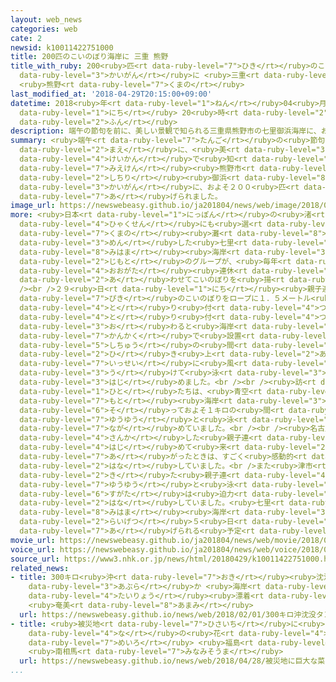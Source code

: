 ```yaml
---
layout: web_news
categories: web
cate: 2
newsid: k10011422751000
title: 200匹のこいのぼり海岸に 三重 熊野
title_with_ruby: 200<ruby>匹<rt data-ruby-level="7">ひき</rt></ruby>のこいのぼり<ruby>海岸<rt
  data-ruby-level="3">かいがん</rt></ruby>に <ruby>三重<rt data-ruby-level="7">みえ</rt></ruby>
  <ruby>熊野<rt data-ruby-level="7">くまの</rt></ruby>
last_modified_at: '2018-04-29T20:15:00+09:00'
datetime: 2018<ruby>年<rt data-ruby-level="1">ねん</rt></ruby>04<ruby>月<rt data-ruby-level="1">がつ</rt></ruby>29<ruby>日<rt
  data-ruby-level="1">にち</rt></ruby> 20<ruby>時<rt data-ruby-level="2">じ</rt></ruby>15<ruby>分<rt
  data-ruby-level="2">ふん</rt></ruby>
description: 端午の節句を前に、美しい景観で知られる三重県熊野市の七里御浜海岸に、およそ２００匹のこいのぼりが揚げられました。
summary: <ruby>端午<rt data-ruby-level="7">たんご</rt></ruby>の<ruby>節句<rt data-ruby-level="7">せっく</rt></ruby>を<ruby>前<rt
  data-ruby-level="2">まえ</rt></ruby>に、<ruby>美<rt data-ruby-level="3">うつく</rt></ruby>しい<ruby>景観<rt
  data-ruby-level="4">けいかん</rt></ruby>で<ruby>知<rt data-ruby-level="2">し</rt></ruby>られる<ruby>三重県<rt
  data-ruby-level="7">みえけん</rt></ruby><ruby>熊野市<rt data-ruby-level="7">くまのし</rt></ruby>の<ruby>七里<rt
  data-ruby-level="2">しちり</rt></ruby><ruby>御浜<rt data-ruby-level="8">みはま</rt></ruby><ruby>海岸<rt
  data-ruby-level="3">かいがん</rt></ruby>に、およそ２００<ruby>匹<rt data-ruby-level="7">ぴき</rt></ruby>のこいのぼりが<ruby>揚<rt
  data-ruby-level="7">あ</rt></ruby>げられました。
image_url: https://newswebeasy.github.io/ja201804/news/web/image/2018/04/29/K10011422751_1804292009_1804292015_01_02.jpg
more: <ruby>日本<rt data-ruby-level="1">にっぽん</rt></ruby>の<ruby>渚<rt data-ruby-level="8">なぎさ</rt></ruby><ruby>百選<rt
  data-ruby-level="4">ひゃくせん</rt></ruby>にも<ruby>選<rt data-ruby-level="4">えら</rt></ruby>ばれている<ruby>熊野<rt
  data-ruby-level="7">くまの</rt></ruby><ruby>灘<rt data-ruby-level="8">なだ</rt></ruby>に<ruby>面<rt
  data-ruby-level="3">めん</rt></ruby>した<ruby>七里<rt data-ruby-level="2">ななさと</rt></ruby><ruby>御浜<rt
  data-ruby-level="8">みはま</rt></ruby><ruby>海岸<rt data-ruby-level="3">かいがん</rt></ruby>では、<ruby>地元<rt
  data-ruby-level="2">じもと</rt></ruby>のグループが、<ruby>毎年<rt data-ruby-level="2">まいとし</rt></ruby><ruby>大型<rt
  data-ruby-level="4">おおがた</rt></ruby><ruby>連休<rt data-ruby-level="4">れんきゅう</rt></ruby>に<ruby>合<rt
  data-ruby-level="2">あ</rt></ruby>わせてこいのぼりを<ruby>揚<rt data-ruby-level="7">あ</rt></ruby>げています。<br
  /><br />２９<ruby>日<rt data-ruby-level="1">にち</rt></ruby><ruby>親子連<rt data-ruby-level="4">おやこづ</rt></ruby>れなどがおよそ２００<ruby>匹<rt
  data-ruby-level="7">ぴき</rt></ruby>のこいのぼりをロープに１．５メートル<ruby>間隔<rt data-ruby-level="7">かんかく</rt></ruby>で<ruby>取<rt
  data-ruby-level="4">と</rt></ruby>り<ruby>付<rt data-ruby-level="4">つ</rt></ruby>けました。<ruby>取<rt
  data-ruby-level="4">と</rt></ruby>り<ruby>付<rt data-ruby-level="4">つ</rt></ruby>けが<ruby>終<rt
  data-ruby-level="3">お</rt></ruby>わると<ruby>海岸<rt data-ruby-level="3">かいがん</rt></ruby>に２００メートル<ruby>間隔<rt
  data-ruby-level="7">かんかく</rt></ruby>で<ruby>設置<rt data-ruby-level="5">せっち</rt></ruby>された<ruby>支柱<rt
  data-ruby-level="5">しちゅう</rt></ruby>の<ruby>間<rt data-ruby-level="2">あいだ</rt></ruby>でロープが<ruby>引<rt
  data-ruby-level="2">ひ</rt></ruby>き<ruby>上<rt data-ruby-level="2">あ</rt></ruby>げられ、こいのぼりが<ruby>一斉<rt
  data-ruby-level="7">いっせい</rt></ruby>に<ruby>風<rt data-ruby-level="2">かぜ</rt></ruby>を<ruby>受<rt
  data-ruby-level="3">う</rt></ruby>けて<ruby>泳<rt data-ruby-level="3">およ</rt></ruby>ぎ<ruby>始<rt
  data-ruby-level="3">はじ</rt></ruby>めました。<br /><br /><ruby>訪<rt data-ruby-level="7">おとず</rt></ruby>れた<ruby>人<rt
  data-ruby-level="1">ひと</rt></ruby>たちは、<ruby>青空<rt data-ruby-level="1">あおぞら</rt></ruby>の<ruby>下<rt
  data-ruby-level="7">もと</rt></ruby><ruby>海岸<rt data-ruby-level="3">かいがん</rt></ruby>に<ruby>沿<rt
  data-ruby-level="6">そ</rt></ruby>っておよそ１キロの<ruby>間<rt data-ruby-level="2">あいだ</rt></ruby>を<ruby>悠々<rt
  data-ruby-level="7">ゆうゆう</rt></ruby>と<ruby>泳<rt data-ruby-level="3">およ</rt></ruby>ぐこいのぼりを<ruby>眺<rt
  data-ruby-level="7">なが</rt></ruby>めていました。<br /><br /><ruby>名古屋市<rt data-ruby-level="3">なごやし</rt></ruby>から<ruby>参加<rt
  data-ruby-level="4">さんか</rt></ruby>した<ruby>親子連<rt data-ruby-level="4">おやこづ</rt></ruby>れは、「<ruby>初<rt
  data-ruby-level="4">はじ</rt></ruby>めて<ruby>来<rt data-ruby-level="2">き</rt></ruby>ました。こいのぼりが<ruby>揚<rt
  data-ruby-level="7">あ</rt></ruby>がったときは、すごく<ruby>感動的<rt data-ruby-level="4">かんどうてき</rt></ruby>でした」と<ruby>話<rt
  data-ruby-level="2">はな</rt></ruby>していました。<br />また<ruby>津市<rt data-ruby-level="7">つし</rt></ruby>から<ruby>来<rt
  data-ruby-level="2">き</rt></ruby>た<ruby>親子連<rt data-ruby-level="4">おやこづ</rt></ruby>れは、「とてもきれいですね。<ruby>悠々<rt
  data-ruby-level="7">ゆうゆう</rt></ruby>と<ruby>泳<rt data-ruby-level="3">およ</rt></ruby>ぐ<ruby>姿<rt
  data-ruby-level="6">すがた</rt></ruby>は<ruby>迫力<rt data-ruby-level="7">はくりょく</rt></ruby>があります」と<ruby>話<rt
  data-ruby-level="2">はな</rt></ruby>していました。<ruby>七里<rt data-ruby-level="2">しちり</rt></ruby><ruby>御浜<rt
  data-ruby-level="8">みはま</rt></ruby><ruby>海岸<rt data-ruby-level="3">かいがん</rt></ruby>のこいのぼりは、<ruby>来月<rt
  data-ruby-level="2">らいげつ</rt></ruby>５<ruby>日<rt data-ruby-level="1">にち</rt></ruby>まで<ruby>揚<rt
  data-ruby-level="7">あ</rt></ruby>げられる<ruby>予定<rt data-ruby-level="3">よてい</rt></ruby>です。
movie_url: https://newswebeasy.github.io/ja201804/news/web/movie/2018/04/29/k10011422751_201804292027_201804292027.mp4
voice_url: https://newswebeasy.github.io/ja201804/news/web/voice/2018/04/29/k10011422751_201804292027_201804292027.mp3
source_url: https://www3.nhk.or.jp/news/html/20180429/k10011422751000.html
related_news:
- title: 300キロ<ruby>沖<rt data-ruby-level="7">おき</rt></ruby><ruby>沈没<rt data-ruby-level="7">ちんぼつ</rt></ruby>タンカーの<ruby>油<rt
    data-ruby-level="3">あぶら</rt></ruby>か <ruby>海岸<rt data-ruby-level="3">かいがん</rt></ruby>に<ruby>大量<rt
    data-ruby-level="4">たいりょう</rt></ruby><ruby>漂着<rt data-ruby-level="7">ひょうちゃく</rt></ruby>
    <ruby>奄美<rt data-ruby-level="8">あまみ</rt></ruby>
  url: https://newswebeasy.github.io/news/web/2018/02/01/300キロ沖沈没タンカーの油か-海岸に大量漂着-奄美
- title: <ruby>被災地<rt data-ruby-level="7">ひさいち</rt></ruby>に<ruby>巨大<rt data-ruby-level="7">きょだい</rt></ruby>な<ruby>菜<rt
    data-ruby-level="4">な</rt></ruby>の<ruby>花<rt data-ruby-level="4">はな</rt></ruby>の<ruby>迷路<rt
    data-ruby-level="7">めいろ</rt></ruby> <ruby>福島<rt data-ruby-level="3">ふくしま</rt></ruby>
    <ruby>南相馬<rt data-ruby-level="7">みなみそうま</rt></ruby>
  url: https://newswebeasy.github.io/news/web/2018/04/28/被災地に巨大な菜の花の迷路-福島-南相馬
...
```

